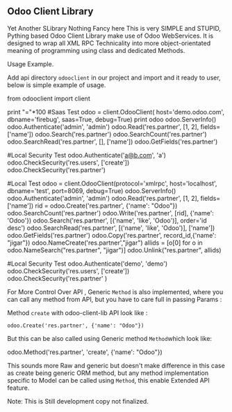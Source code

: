 Odoo Client Library
--
Yet Another SLibrary Nothing Fancy here This is very SIMPLE and STUPID, Pything based Odoo Client Library make use of Odoo WebServices. It is designed to wrap all XML RPC Technicality into more object-orientated meaning of programming using class and dedicated Methods.

Usage Example.

Add api directory `odooclient` in our project and import and it ready to user, below is simple example of usage.


from odooclient import client

print "="*100
#Saas Test
odoo = client.OdooClient( host='demo.odoo.com', dbname='firebug', saas=True, debug=True)
print odoo
odoo.ServerInfo()
odoo.Authenticate('admin', 'admin')
odoo.Read('res.partner', [1, 2], fields=['name'])
odoo.Search('res.partner')
odoo.SearchCount('res.partner')
odoo.SearchRead('res.partner', [], ['name'])
odoo.GetFields('res.partner')

#Local Security Test
odoo.Authenticate('a@b.com', 'a')
odoo.CheckSecurity('res.users', ['create'])
odoo.CheckSecurity('res.partner')

#Local Test
odoo = client.OdooClient(protocol='xmlrpc', host='localhost', dbname='test', port=8069, debug=True)
odoo.ServerInfo()
odoo.Authenticate('admin', 'admin')
odoo.Read('res.partner', [1, 2], fields=['name'])
rid = odoo.Create('res.partner', {'name': "Odoo"})
odoo.SearchCount('res.partner')
odoo.Write('res.partner', [rid], {'name': 'Odoo'})
odoo.Search('res.partner', [('name', 'like', 'Odoo')], order='id desc')
odoo.SearchRead('res.partner', [('name', 'like', 'Odoo')], ['name'])
odoo.GetFields('res.partner')
odoo.Copy('res.partner', record_id,{'name': "jigar"})
odoo.NameCreate('res.partner',"jigar")
allids = [o[0] for o in odoo.NameSearch("res.partner", "jigar")]
odoo.Unlink("res.partner", allids)

#Local Security Test
odoo.Authenticate('demo', 'demo')
odoo.CheckSecurity('res.users', ['create'])
odoo.CheckSecurity('res.partner' )


For More Control Over API , Generic `Method` is also implemented, where you can call any method from API, but you have to care full in passing Params :

Method  `create` with odoo-client-lib API  look like :

    odoo.Create('res.partner', {'name': "Odoo"})

But this can be also called using Generic method `Method`which look like:

   odoo.Method('res.partner', 'create', {'name': "Odoo"})

This sounds more Raw and generic but doesn't make difference in this case as create being generic ORM method, but any method implementation specific to Model can be called using `Method`, this enable Extended API feature.

Note: This is Still development copy not finalized.
